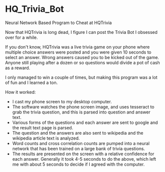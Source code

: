 # HQ_Trivia_Bot
Neural Network Based Program to Cheat at HQTrivia

Now that HQTrivia is long dead, I figure I can post the Trivia Bot I obsessed over for a while. 

If you don't know, HQTrivia was a live trivia game on your phone where multiple choice answers were posted and you were given 10 seconds to select an answer. 
Wrong answers caused you to be kicked out of the game. Anyone still playing after a dozen or so questions would divide a pot of cash as a reward.

I only managed to win a couple of times, but making this program was a lot of fun and I learned a ton.

How it worked: 
- I cast my phone screen to my desktop computer. 
- The software watches the phone screen image, and uses tesseract to grab the trivia question, and this is parsed into question and answer text. 
- Various forms of the questions and each answer are sent to google and the result text page is parsed. 
- The question and the answers are also sent to wikipedia and the wikipedia article text is analyzed. 
- Word counts and cross correlation counts are pumped into a neural network that has been trained on a large bank of trivia questions. 
- The results are presented on the screen with a relative confidence for each answer. 
Generally it took 4-5 seconds to do the above, which left me with about 5 seconds to decide if I agreed with the computer. 

